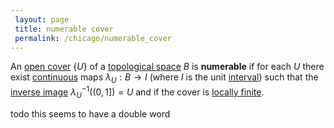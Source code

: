 ```yaml
---
 layout: page
 title: numerable cover
 permalink: /chicago/numerable_cover
---
```

An [open cover](https://mathgloss.github.io/MathGloss/chicago/open_cover) $\{U\}$ of a [topological space](https://mathgloss.github.io/MathGloss/chicago/topological_space) $B$ is **numerable** if for each $U$ there exist [continuous](https://mathgloss.github.io/MathGloss/chicago/continuous) maps $\lambda_U:B\to I$ (where $I$ is the unit [interval](https://mathgloss.github.io/MathGloss/chicago/interval)) such that the [inverse image](https://mathgloss.github.io/MathGloss/chicago/inverse_image) $\lambda_U^{-1}((0,1]) = U$ and if the cover is [locally finite](https://mathgloss.github.io/MathGloss/chicago/locally_finite_cover).

todo this seems to have a double word
